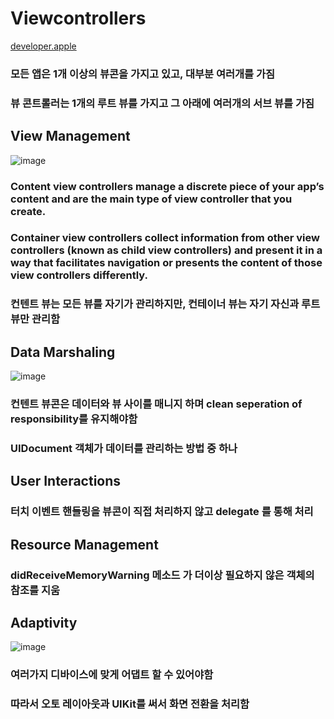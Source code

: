 # Viewcontrollers

[developer.apple](https://developer.apple.com/library/archive/featuredarticles/ViewControllerPGforiPhoneOS/index.html)

### 모든 앱은 1개 이상의 뷰콘을 가지고 있고, 대부분 여러개를 가짐

### 뷰 콘트롤러는 1개의 루트 뷰를 가지고 그 아래에 여러개의 서브 뷰를 가짐

## View Management

![image](/uploads/06b78604655cc469a1215124fd029556/image.png)

### Content view controllers manage a discrete piece of your app’s content and are the main type of view controller that you create.

### Container view controllers collect information from other view controllers (known as child view controllers) and present it in a way that facilitates navigation or presents the content of those view controllers differently.

### 컨텐트 뷰는 모든 뷰를 자기가 관리하지만, 컨테이너 뷰는 자기 자신과 루트 뷰만 관리함

## Data Marshaling

![image](/uploads/717f7a87b4a4a68b97f12ff2a6d6c2cd/image.png)

### 컨텐트 뷰콘은 데이터와 뷰 사이를 매니지 하며 clean seperation of responsibility를 유지해야함

### UIDocument 객체가 데이터를 관리하는 방법 중 하나

## User Interactions

### 터치 이벤트 핸들링을 뷰콘이 직접 처리하지 않고 delegate 를 통해 처리

## Resource Management

### didReceiveMemoryWarning 메소드 가 더이상 필요하지 않은 객체의 참조를 지움

## Adaptivity

![image](/uploads/0590df06fb074c93f30213ea8ebc718c/image.png)

### 여러가지 디바이스에 맞게 어댑트 할 수 있어야함

### 따라서 오토 레이아웃과 UIKit를 써서 화면 전환을 처리함